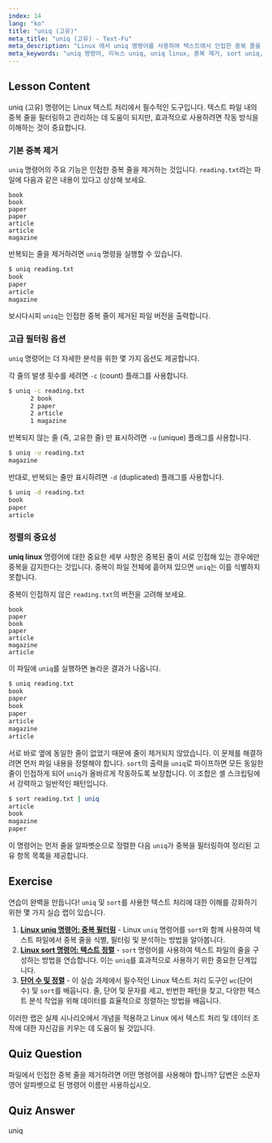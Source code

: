 ```yaml
---
index: 14
lang: "ko"
title: "uniq (고유)"
meta_title: "uniq (고유) - Text-Fu"
meta_description: "Linux 에서 uniq 명령어를 사용하여 텍스트에서 인접한 중복 줄을 필터링하고 제거하는 방법을 알아보세요. -c, -u, -d 와 같은 옵션과 함께 uniq 리눅스 도구를 사용하는 방법과 강력한 텍스트 처리를 위해 sort 와 결합하는 방법을 학습합니다."
meta_keywords: "uniq 명령어, 리눅스 uniq, uniq linux, 중복 제거, sort uniq, 텍스트 처리, 데이터 정리, 리눅스 튜토리얼"
---
```


## Lesson Content

uniq (고유) 명령어는 Linux 텍스트 처리에서 필수적인 도구입니다. 텍스트 파일 내의 중복 줄을 필터링하고 관리하는 데 도움이 되지만, 효과적으로 사용하려면 작동 방식을 이해하는 것이 중요합니다.

### 기본 중복 제거

`uniq` 명령어의 주요 기능은 인접한 중복 줄을 제거하는 것입니다. `reading.txt`라는 파일에 다음과 같은 내용이 있다고 상상해 보세요.

```plaintext
book
book
paper
paper
article
article
magazine
```

반복되는 줄을 제거하려면 `uniq` 명령을 실행할 수 있습니다.

```bash
$ uniq reading.txt
book
paper
article
magazine
```

보시다시피 `uniq`는 인접한 중복 줄이 제거된 파일 버전을 출력합니다.

### 고급 필터링 옵션

`uniq` 명령어는 더 자세한 분석을 위한 몇 가지 옵션도 제공합니다.

각 줄의 발생 횟수를 세려면 `-c` (count) 플래그를 사용합니다.

```bash
$ uniq -c reading.txt
      2 book
      2 paper
      2 article
      1 magazine
```

반복되지 않는 줄 (즉, 고유한 줄) 만 표시하려면 `-u` (unique) 플래그를 사용합니다.

```bash
$ uniq -u reading.txt
magazine
```

반대로, 반복되는 줄만 표시하려면 `-d` (duplicated) 플래그를 사용합니다.

```bash
$ uniq -d reading.txt
book
paper
article
```

### 정렬의 중요성

**uniq linux** 명령어에 대한 중요한 세부 사항은 중복된 줄이 서로 인접해 있는 경우에만 중복을 감지한다는 것입니다. 중복이 파일 전체에 흩어져 있으면 `uniq`는 이를 식별하지 못합니다.

중복이 인접하지 않은 `reading.txt`의 버전을 고려해 보세요.

```plaintext
book
paper
book
paper
article
magazine
article
```

이 파일에 `uniq`를 실행하면 놀라운 결과가 나옵니다.

```bash
$ uniq reading.txt
book
paper
book
paper
article
magazine
article
```

서로 바로 옆에 동일한 줄이 없었기 때문에 줄이 제거되지 않았습니다. 이 문제를 해결하려면 먼저 파일 내용을 정렬해야 합니다. `sort`의 출력을 `uniq`로 파이프하면 모든 동일한 줄이 인접하게 되어 `uniq`가 올바르게 작동하도록 보장합니다. 이 조합은 셸 스크립팅에서 강력하고 일반적인 패턴입니다.

```bash
$ sort reading.txt | uniq
article
book
magazine
paper
```

이 명령어는 먼저 줄을 알파벳순으로 정렬한 다음 `uniq`가 중복을 필터링하여 정리된 고유 항목 목록을 제공합니다.

## Exercise

연습이 완벽을 만듭니다! `uniq` 및 `sort`를 사용한 텍스트 처리에 대한 이해를 강화하기 위한 몇 가지 실습 랩이 있습니다.

1. **[Linux uniq 명령어: 중복 필터링](https://labex.io/ko/labs/linux-linux-uniq-command-duplicate-filtering-219199)** - Linux `uniq` 명령어를 `sort`와 함께 사용하여 텍스트 파일에서 중복 줄을 식별, 필터링 및 분석하는 방법을 알아봅니다.
2. **[Linux sort 명령어: 텍스트 정렬](https://labex.io/ko/labs/linux-linux-sort-command-text-sorting-219196)** - `sort` 명령어를 사용하여 텍스트 파일의 줄을 구성하는 방법을 연습합니다. 이는 `uniq`를 효과적으로 사용하기 위한 중요한 단계입니다.
3. **[단어 수 및 정렬](https://labex.io/ko/labs/linux-word-count-and-sorting-388125)** - 이 실습 과제에서 필수적인 Linux 텍스트 처리 도구인 `wc`(단어 수) 및 `sort`를 배웁니다. 줄, 단어 및 문자를 세고, 빈번한 패턴을 찾고, 다양한 텍스트 분석 작업을 위해 데이터를 효율적으로 정렬하는 방법을 배웁니다.

이러한 랩은 실제 시나리오에서 개념을 적용하고 Linux 에서 텍스트 처리 및 데이터 조작에 대한 자신감을 키우는 데 도움이 될 것입니다.

## Quiz Question

파일에서 인접한 중복 줄을 제거하려면 어떤 명령어를 사용해야 합니까? 답변은 소문자 영어 알파벳으로 된 명령어 이름만 사용하십시오.

## Quiz Answer

uniq
